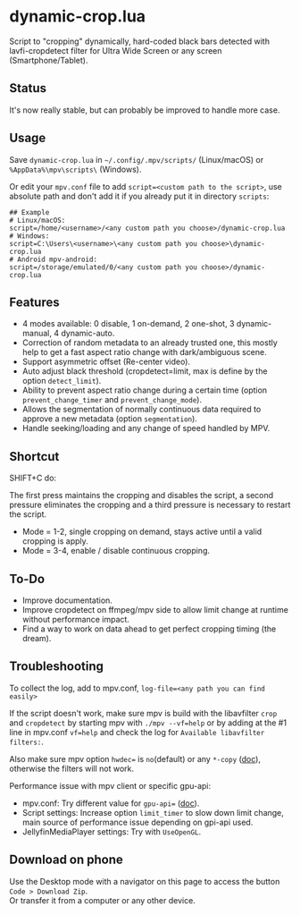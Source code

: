 # dynamic-crop.lua

Script to "cropping" dynamically, hard-coded black bars detected with lavfi-cropdetect filter for Ultra Wide Screen or any screen (Smartphone/Tablet).

## Status

It's now really stable, but can probably be improved to handle more case.

## Usage

Save `dynamic-crop.lua` in `~/.config/.mpv/scripts/` (Linux/macOS) or `%AppData%\mpv\scripts\` (Windows).

Or edit your `mpv.conf` file to add `script=<custom path to the script>`, use absolute path and don't add it if you already put it in directory `scripts`:

```
## Example
# Linux/macOS:
script=/home/<username>/<any custom path you choose>/dynamic-crop.lua
# Windows:
script=C:\Users\<username>\<any custom path you choose>\dynamic-crop.lua
# Android mpv-android:
script=/storage/emulated/0/<any custom path you choose>/dynamic-crop.lua
```

## Features

-   4 modes available: 0 disable, 1 on-demand, 2 one-shot, 3 dynamic-manual, 4 dynamic-auto.
-   Correction of random metadata to an already trusted one, this mostly help to get a fast aspect ratio change with dark/ambiguous scene.
-   Support asymmetric offset (Re-center video).
-   Auto adjust black threshold (cropdetect=limit, max is define by the option `detect_limit`).
-   Ability to prevent aspect ratio change during a certain time (option `prevent_change_timer` and `prevent_change_mode`).
-   Allows the segmentation of normally continuous data required to approve a new metadata (option `segmentation`).
-   Handle seeking/loading and any change of speed handled by MPV.

## Shortcut

SHIFT+C do:

The first press maintains the cropping and disables the script, a second pressure eliminates the cropping and a third pressure is necessary to restart the script.

-   Mode = 1-2, single cropping on demand, stays active until a valid cropping is apply.
-   Mode = 3-4, enable / disable continuous cropping.

## To-Do

-   Improve documentation.
-   Improve cropdetect on ffmpeg/mpv side to allow limit change at runtime without performance impact.
-   Find a way to work on data ahead to get perfect cropping timing (the dream).

## Troubleshooting

To collect the log, add to mpv.conf, `log-file=<any path you can find easily>`

If the script doesn't work, make sure mpv is build with the libavfilter `crop` and `cropdetect` by starting mpv with `./mpv --vf=help` or by adding at the #1 line in mpv.conf `vf=help` and check the log for `Available libavfilter filters:`.

Also make sure mpv option `hwdec=` is `no`(default) or any `*-copy` ([doc](https://mpv.io/manual/stable/#options-hwdec)), otherwise the filters will not work.

Performance issue with mpv client or specific gpu-api:  
-   mpv.conf: Try different value for `gpu-api=` ([doc](https://mpv.io/manual/master/#options-gpu-api)).  
-   Script settings: Increase option `limit_timer` to slow down limit change, main source of performance issue depending on gpi-api used.  
-   JellyfinMediaPlayer settings: Try with `UseOpenGL`.

## Download on phone

Use the Desktop mode with a navigator on this page to access the button `Code > Download Zip`.  
Or transfer it from a computer or any other device.
